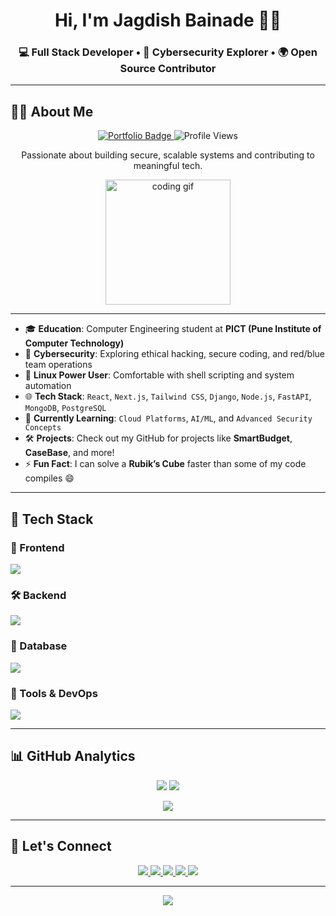 <!-- Header Section -->
<h1 align="center">Hi, I'm Jagdish Bainade 👨‍💻</h1>
<h3 align="center">
  💻 Full Stack Developer • 🔐 Cybersecurity Explorer • 🌍 Open Source Contributor
</h3>


---

## 👨‍💻 About Me  

<p align="center">
  <a href="https://portfolio-web-green-tau.vercel.app">
    <img src="https://img.shields.io/badge/🌐_Portfolio-000000?style=for-the-badge&logo=vercel&logoColor=white" alt="Portfolio Badge" />
  </a>
  <img src="https://komarev.com/ghpvc/?username=Jagdish1123&style=for-the-badge&color=blue" alt="Profile Views" />
</p>

<p align="center">
  Passionate about building secure, scalable systems and contributing to meaningful tech.
</p>

<p align="center">
  <img src="https://media.giphy.com/media/WUlplcMpOCEmTGBtBW/giphy.gif" width="200" alt="coding gif" />
</p>





---

- 🎓 **Education**: Computer Engineering student at **PICT (Pune Institute of Computer Technology)**
- 🔐 **Cybersecurity**: Exploring ethical hacking, secure coding, and red/blue team operations
- 🐧 **Linux Power User**: Comfortable with shell scripting and system automation
- 🌐 **Tech Stack**: `React`, `Next.js`, `Tailwind CSS`, `Django`, `Node.js`, `FastAPI`, `MongoDB`, `PostgreSQL`
- 🌱 **Currently Learning**: `Cloud Platforms`, `AI/ML`, and `Advanced Security Concepts`
- 🛠️ **Projects**: Check out my GitHub for projects like **SmartBudget**, **CaseBase**, and more!
- ⚡ **Fun Fact**: I can solve a **Rubik’s Cube** faster than some of my code compiles 😄


---
## 🧠 Tech Stack
### 🚀 Frontend
<p>
  <img src="https://skillicons.dev/icons?i=html,css,js,react,next,tailwind,threejs" />
</p>

### 🛠 Backend
<p>
  <img src="https://skillicons.dev/icons?i=python,django,nodejs,express" />
</p>

### 💾 Database
<p>
  <img src="https://skillicons.dev/icons?i=mysql,mongodb,postgres" />
</p>
  
### 🧰 Tools & DevOps
<p>
  <img src="https://skillicons.dev/icons?i=aws,linux,bash,docker,kubernetes,git,github,vercel,postman,figma,vscode," />
</p>



---

## 📊 GitHub Analytics

<p align="center">
  <img src="https://github-readme-stats.vercel.app/api?username=Jagdish1123&show_icons=true&theme=radical" />
  <img src="https://github-readme-stats.vercel.app/api/top-langs/?username=Jagdish1123&layout=compact&theme=radical" />
</p>

<p align="center">
  <img src="https://github-readme-streak-stats.herokuapp.com/?user=Jagdish1123&theme=radical" />
</p>

---
## 🤝 Let's Connect

<p align="center">

  <a href="https://portfolio-web-green-tau.vercel.app">
    <img src="https://img.shields.io/badge/🌐_Portfolio-000000?style=for-the-badge&logo=vercel&logoColor=white" />
  </a>
  <a href="https://linkedin.com/in/jagdishbainade">
    <img src="https://img.shields.io/badge/LinkedIn-0A66C2?style=for-the-badge&logo=linkedin&logoColor=white" />
  </a>
  <a href="mailto:jagdishbainade01@gmail.com">
    <img src="https://img.shields.io/badge/Gmail-D14836?style=for-the-badge&logo=gmail&logoColor=white" />
  </a>
  <a href="https://leetcode.com/u/jagdish_22/">
    <img src="https://img.shields.io/badge/LeetCode-FFA116?style=for-the-badge&logo=leetcode&logoColor=black" />
  </a>
  <a href="https://www.codechef.com/users/jagdish_2003">
    <img src="https://img.shields.io/badge/CodeChef-5B4638?style=for-the-badge&logo=codechef&logoColor=white" />
  </a>
</p>

---
<p align="center">
  <img src="https://readme-typing-svg.herokuapp.com?font=Fira+Code&duration=3000&pause=1000&color=00C9A7&center=true&vCenter=true&multiline=true&width=600&lines=Keep+Pushing+Code+🚀;Break+Things+%26+Fix+Them+%F0%9F%9B%A0%EF%B8%8F;Build+What+Matters+%F0%9F%92%BB" />
</p>
